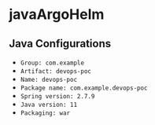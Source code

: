 # javaArgoHelm

## Java Configurations

- ``Group: com.example``
- ``Artifact: devops-poc``
- ``Name: devops-poc``
- ``Package name: com.example.devops-poc``
- ``Spring version: 2.7.9``
- ``Java version: 11``
- ``Packaging: war``
